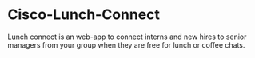 # Cisco-Lunch-Connect
Lunch connect is an web-app to connect interns and new hires to senior managers from your group when they are free for lunch or coffee chats.
